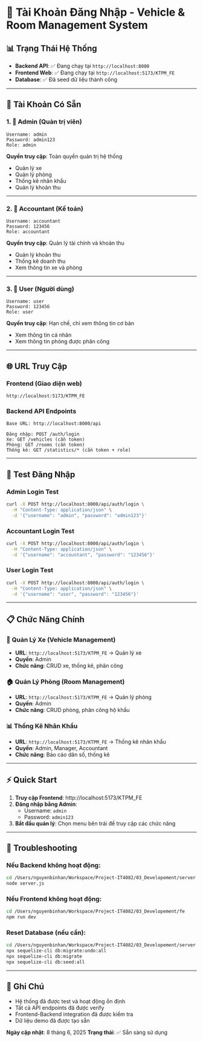 # 🔐 Tài Khoản Đăng Nhập - Vehicle & Room Management System

## 📊 Trạng Thái Hệ Thống
- **Backend API**: ✅ Đang chạy tại `http://localhost:8000`
- **Frontend Web**: ✅ Đang chạy tại `http://localhost:5173/KTPM_FE`
- **Database**: ✅ Đã seed dữ liệu thành công

---

## 👥 Tài Khoản Có Sẵn

### 1. 🔑 Admin (Quản trị viên)
```
Username: admin
Password: admin123
Role: admin
```
**Quyền truy cập**: Toàn quyền quản trị hệ thống
- Quản lý xe
- Quản lý phòng
- Thống kê nhân khẩu
- Quản lý khoản thu

---

### 2. 💼 Accountant (Kế toán)
```
Username: accountant
Password: 123456
Role: accountant
```
**Quyền truy cập**: Quản lý tài chính và khoản thu
- Quản lý khoản thu
- Thống kê doanh thu
- Xem thông tin xe và phòng

---

### 3. 👤 User (Người dùng)
```
Username: user  
Password: 123456
Role: user
```
**Quyền truy cập**: Hạn chế, chỉ xem thông tin cơ bản
- Xem thông tin cá nhân
- Xem thông tin phòng được phân công

---

## 🌐 URL Truy Cập

### Frontend (Giao diện web)
```
http://localhost:5173/KTPM_FE
```

### Backend API Endpoints
```
Base URL: http://localhost:8000/api

Đăng nhập: POST /auth/login
Xe: GET /vehicles (cần token)
Phòng: GET /rooms (cần token)
Thống kê: GET /statistics/* (cần token + role)
```

---

## 🧪 Test Đăng Nhập

### Admin Login Test
```bash
curl -X POST http://localhost:8000/api/auth/login \
  -H "Content-Type: application/json" \
  -d '{"username": "admin", "password": "admin123"}'
```

### Accountant Login Test  
```bash
curl -X POST http://localhost:8000/api/auth/login \
  -H "Content-Type: application/json" \
  -d '{"username": "accountant", "password": "123456"}'
```

### User Login Test
```bash
curl -X POST http://localhost:8000/api/auth/login \
  -H "Content-Type: application/json" \
  -d '{"username": "user", "password": "123456"}'
```

---

## 📋 Chức Năng Chính

### 🚗 Quản Lý Xe (Vehicle Management)
- **URL**: `http://localhost:5173/KTPM_FE` → Quản lý xe
- **Quyền**: Admin
- **Chức năng**: CRUD xe, thống kê, phân công

### 🏠 Quản Lý Phòng (Room Management)  
- **URL**: `http://localhost:5173/KTPM_FE` → Quản lý phòng
- **Quyền**: Admin
- **Chức năng**: CRUD phòng, phân công hộ khẩu

### 📊 Thống Kê Nhân Khẩu
- **URL**: `http://localhost:5173/KTPM_FE` → Thống kê nhân khẩu
- **Quyền**: Admin, Manager, Accountant
- **Chức năng**: Báo cáo dân số, thống kê

---

## ⚡ Quick Start

1. **Truy cập Frontend**: http://localhost:5173/KTPM_FE
2. **Đăng nhập bằng Admin**: 
   - Username: `admin`
   - Password: `admin123`
3. **Bắt đầu quản lý**: Chọn menu bên trái để truy cập các chức năng

---

## 🔧 Troubleshooting

### Nếu Backend không hoạt động:
```bash
cd /Users/nguyenbinhan/Workspace/Project-IT4082/03_Developement/server
node server.js
```

### Nếu Frontend không hoạt động:
```bash  
cd /Users/nguyenbinhan/Workspace/Project-IT4082/03_Developement/fe
npm run dev
```

### Reset Database (nếu cần):
```bash
cd /Users/nguyenbinhan/Workspace/Project-IT4082/03_Developement/server
npx sequelize-cli db:migrate:undo:all
npx sequelize-cli db:migrate
npx sequelize-cli db:seed:all
```

---

## 📝 Ghi Chú
- Hệ thống đã được test và hoạt động ổn định
- Tất cả API endpoints đã được verify
- Frontend-Backend integration đã được kiểm tra
- Dữ liệu demo đã được tạo sẵn

**Ngày cập nhật**: 8 tháng 6, 2025
**Trạng thái**: ✅ Sẵn sàng sử dụng
